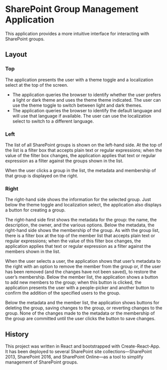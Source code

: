 # SharePoint Group Management Application

This application provides a more intuitive interface for interacting with SharePoint groups.

## Layout

### Top

The application presents the user with a theme toggle and a localization select at the top of the screen.
 * The application queries the browser to identify whether the user prefers a light or dark theme and uses the theme
   theme indicated. The user can use the theme toggle to switch between light and dark themes.
 * The application queries the browser to identify the default language and will use that language if available. The
   user can use the localization select to switch to a different language.

### Left

The list of all SharePoint groups is shown on the left-hand side. At the top of the list is a filter box that accepts
plain text or regular expressions; when the value of the filter box changes, the application applies that text or
regular expression as a filter against the groups shown in the list.

When the user clicks a group in the list, the metadata and membership of that group is displayed on the right.

### Right

The right-hand side shows the information for the selected group. Just below the theme toggle and localization select,
the application also displays a button for creating a group.

The right-hand side first shows the metadata for the group: the name, the description, the owner, and the various
options. Below the metadata, the right-hand side shows the membership of the group. As with the group list, there is a
filter box at the top of the member list that accepts plain text or regular expressions; when the value of this filter
box changes, the application applies that text or regular expression as a filter against the members shown in the list.

When the user selects a user, the application shows that user&rsquo;s metadata to the right with an option to remove the
member from the group or, if the user has been removed (and the changes have not been saved), to restore the
user&rsquo;s membership. Below the member list, the application shows a button to add new members to the group; when
this button is clicked, the application presents the user with a people-picker and another button to confirm the
addition of the specified users to the group.

Below the metadata and the member list, the application shows buttons for deleting the group, saving changes to the
group, or reverting changes to the group. None of the changes made to the metadata or the membership of the group are
committed until the user clicks the button to save changes.

## History

This project was written in React and bootstrapped with Create-React-App. It has been deployed to several SharePoint
site collections&mdash;SharePoint 2013, SharePoint 2016, and SharePoint Online&mdash;as a tool to simplify management of
SharePoint groups.